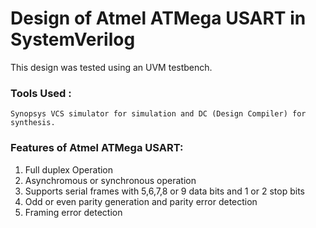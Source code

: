 # Design of Atmel ATMega USART in SystemVerilog
 This design was tested using an UVM testbench.

### Tools Used : 
    Synopsys VCS simulator for simulation and DC (Design Compiler) for synthesis.

### Features of Atmel ATMega USART:
  1. Full duplex Operation
  2. Asynchromous or synchronous operation
  3. Supports serial frames with 5,6,7,8 or 9 data bits and 1 or 2 stop bits
  4. Odd or even parity generation and parity error detection
  5. Framing error detection
